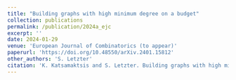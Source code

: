 ```yaml
---
title: "Building graphs with high minimum degree on a budget"
collection: publications
permalink: /publication/2024a_ejc
excerpt: ''
date: 2024-01-29
venue: 'European Journal of Combinatorics (to appear)'
paperurl: 'https://doi.org/10.48550/arXiv.2401.15812'
other_authors: 'S. Letzter'
citation: 'K. Katsamaktsis and S. Letzter. Building graphs with high minimum degree on a budget. arXiv:2401.15812 (2024). To appear in European Journal of Combinatorics.'
---
```


